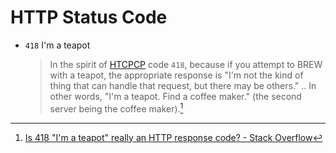 # HTTP Status Code

- `418` I'm a teapot

     > In the spirit of [HTCPCP](https://tools.ietf.org/html/rfc2324#section-2.3.2) code `418`, because if you attempt to BREW with a teapot,
     > the appropriate response is "I'm not the kind of thing that can handle that request, but there may be others." .. In other words, "I'm a teapot.
     > Find a coffee maker." (the second server being the coffee maker).[^418]

[^418]: [Is 418 "I'm a teapot" really an HTTP response code? - Stack Overflow](https://stackoverflow.com/questions/52340027/is-418-im-a-teapot-really-an-http-response-code)
